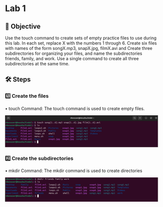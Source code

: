 # Lab 1

## 📌 Objective  
Use the touch command to create sets of empty practice files to use during this lab. In each set, replace X with the numbers 1 through 6. Create six files with names of the form songX.mp3, snapX.jpg, filmX.avi and Create three subdirectories for organizing your files, and name the subdirectories friends, family, and work. Use a single command to create all three subdirectories at the same time.

## 🛠️ Steps  

### 1️⃣ **Create the files**  
•	touch Command: The touch command is used to create empty files.

![image alt](https://github.com/anushajindal2046/LINUX-LAB/blob/main/lab1-1.png)

### 2️⃣ **Create the subdirectories**  
•	mkdir Command: The mkdir command is used to create directories 

![image alt](https://github.com/anushajindal2046/LINUX-LAB/blob/main/lab1-2.png)
